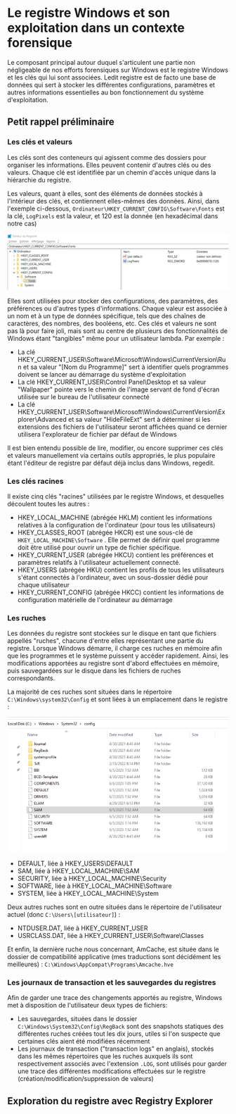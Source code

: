 # Le registre Windows et son exploitation dans un contexte forensique

Le composant principal autour duquel s'articulent une partie non négligeable de nos efforts forensiques sur Windows est le registre Windows et les clés qui lui sont associées. Ledit registre est de facto une base de données qui sert à stocker les différentes configurations, paramètres et autres informations essentielles au bon fonctionnement du système d'exploitation. 

## Petit rappel préliminaire

### Les clés et valeurs

Les clés sont des conteneurs qui agissent comme des dossiers pour organiser les informations. Elles peuvent contenir d'autres clés ou des valeurs. Chaque clé est identifiée par un chemin d'accès unique dans la hiérarchie du registre.

Les valeurs, quant à elles, sont des éléments de données stockés à l'intérieur des clés, et contiennent elles-mêmes des données. Ainsi, dans l'exemple ci-dessous, `Ordinateur\HKEY_CURRENT_CONFIG\Software\Fonts` est la clé, `LogPixels` est la valeur, et 120 est la donnée (en hexadécimal dans notre cas)

![screenshot de regedit](../docs/assets/images/forwin2_regedit_example.png)


Elles sont utilisées pour stocker des configurations, des paramètres, des préférences ou d'autres types d'informations. Chaque valeur est associée à un nom et à un type de données spécifique, tels que des chaînes de caractères, des nombres, des booléens, etc. Ces clés et valeurs ne sont pas là pour faire joli, mais sont au centre de plusieurs des fonctionnalités de Windows étant "tangibles" même pour un utilisateur lambda. Par exemple : 

*	La clé HKEY_CURRENT_USER\Software\Microsoft\Windows\CurrentVersion\Run et sa valeur "[Nom du Programme]" sert à identifier quels programmes doivent se lancer au démarrage du système d'exploitation
*	La clé HKEY_CURRENT_USER\Control Panel\Desktop et sa valeur "Wallpaper" pointe vers le chemin de l'image servant de fond d'écran utilisée sur le bureau de l'utilisateur connecté
*	La clé HKEY_CURRENT_USER\Software\Microsoft\Windows\CurrentVersion\Explorer\Advanced et sa valeur "HideFileExt" sert à déterminer si les extensions des fichiers de l'utilisateur seront affichées quand ce dernier utilisera l'explorateur de fichier par défaut de Windows


 Il est bien entendu possible de lire, modifier, ou encore supprimer ces clés et valeurs manuellement via certains outils appropriés, le plus populaire étant l'éditeur de registre par défaut déjà inclus dans Windows, regedit. 


### Les clés racines 

Il existe cinq clés "racines" utilisées par le registre Windows, et desquelles découlent toutes les autres :


*	HKEY_LOCAL_MACHINE (abrégée HKLM) contient les informations relatives à la configuration de l'ordinateur (pour tous les utilisateurs) 
*	HKEY_CLASSES_ROOT (abrégée HKCR) est une sous-clé de `HKEY_LOCAL_MACHINE\Software` . Elle permet de définir quel programme doit être utilisé pour ouvrir un type de fichier spécifique.
*	HKEY_CURRENT_USER (abrégée HKCU) contient les préférences et paramètres relatifs à l'utilisateur actuellement connecté.
*	HKEY_USERS (abrégée HKU) contient les profils de tous les utilisateurs s'étant connectés à l'ordinateur, avec un sous-dossier dédié pour chaque utilisateur
*	HKEY_CURRENT_CONFIG (abrégée HKCC) contient les informations de configuration matérielle de l'ordinateur au démarrage

### Les ruches

Les données du registre sont stockées sur le disque en tant que fichiers appellés "ruches", chacune d'entre elles représentant une partie du registre. Lorsque Windows démarre, il charge ces ruches en mémoire afin que les programmes et le système puissent y accéder rapidement. Ainsi, les modifications apportées au registre sont d'abord effectuées en mémoire, puis sauvegardées sur le disque dans les fichiers de ruches correspondants.

La majorité de ces ruches sont situées dans le répertoire `C:\Windows\system32\Config` et sont liées à un emplacement dans le registre :


![screenshot de regedit](../docs/assets/images/forwin2_hives.png)


*	DEFAULT, liée à HKEY_USERS\DEFAULT 
*	SAM, liée à HKEY_LOCAL_MACHINE\SAM
*	SECURITY, liée à HKEY_LOCAL_MACHINE\Security
*	SOFTWARE, liée à HKEY_LOCAL_MACHINE\Software
*	SYSTEM, liée à HKEY_LOCAL_MACHINE\System

Deux autres ruches sont en outre situées dans le répertoire de l'utilisateur actuel (donc `C:\Users\[utilisateur]`) :

*	NTDUSER.DAT, liée à HKEY_CURRENT_USER
*	USRCLASS.DAT, liée à HKEY_CURRENT_USER\Software\Classes

Et enfin, la dernière ruche nous concernant, AmCache, est située dans le dossier de compatibilité applicative (mes traductions sont décidément les meilleures) : `C:\Windows\AppCompat\Programs\Amcache.hve`

###  Les journaux de transaction et les sauvegardes du registres

Afin de garder une trace des changements apportés au registre, Windows met à disposition de l'utilisateur deux types de fichiers:

*   Les sauvegardes, situées dans le dossier `C:\Windows\System32\Config\RegBack` sont des snapshots statiques des différentes ruches créées tout les dix jours, utiles si l'on suspecte que certaines clés aient été modifiées récemment
*   Les journaux de transaction ("transaction logs" en anglais), stockés dans les mêmes répertoires que les ruches auxquels ils sont respectivement associés avec l'extension `.LOG`, sont utilisés pour garder une trace des différentes modifications effectuées sur le registre (création/modification/suppression de valeurs) 


## Exploration du registre avec Registry Explorer